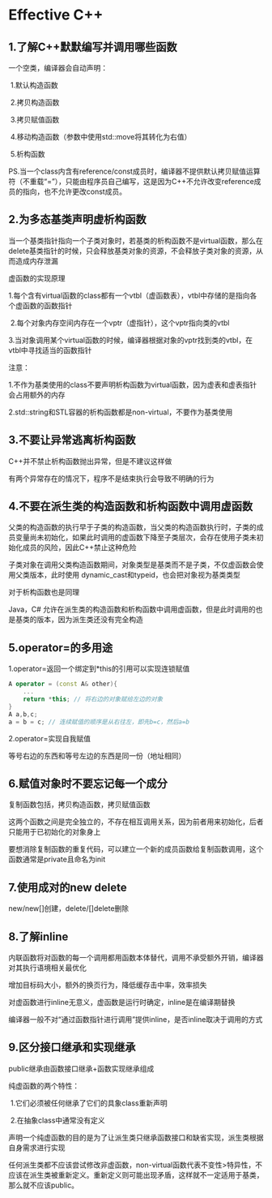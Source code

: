 # Effective C++

## 1.了解C++默默编写并调⽤哪些函数

一个空类，编译器会自动声明：

​	1.默认构造函数

​	2.拷贝构造函数

​	3.拷贝赋值函数

​	4.移动构造函数（参数中使用std::move将其转化为右值）

​	5.析构函数

PS.当一个class内含有reference/const成员时，编译器不提供默认拷贝赋值运算符（不重载“=”），只能由程序员⾃⼰编写，这是因为C++不允许改变reference成员的指向，也不允许更改const成员。



## 2.为多态基类声明虚析构函数

当⼀个基类指针指向⼀个⼦类对象时，若基类的析构函数不是virtual函数，那么在delete基类指针的时候，只会释放基类对象的资源，不会释放⼦类对象的资源，从⽽造成内存泄漏

虚函数的实现原理

​	1.每个含有virtual函数的class都有⼀个vtbl（虚函数表），vtbl中存储的是指向各个虚函数的函数指针

​	2.每个对象内存空间内存在⼀个vptr（虚指针），这个vptr指向类的vtbl

​	3.当对象调⽤某个virtual函数的时候，编译器根据对象的vptr找到类的vtbl，在vtbl中寻找适当的函数指针

注意：

​	1.不作为基类使⽤的class不要声明析构函数为virtual函数，因为虚表和虚表指针会占⽤额外的内存

​	2.std::string和STL容器的析构函数都是non-virtual，不要作为基类使⽤



## 3.不要让异常逃离析构函数

C++并不禁⽌析构函数抛出异常，但是不建议这样做

有两个异常存在的情况下，程序不是结束执⾏会导致不明确的⾏为



## 4.不要在派生类的构造函数和析构函数中调用虚函数

⽗类的构造函数的执⾏早于⼦类的构造函数，当⽗类的构造函数执⾏时，⼦类的成员变量尚未初始化，如果此时调⽤的虚函数下降⾄⼦类层次，会存在使⽤⼦类未初始化成员的风险，因此C++禁⽌这种危险

⼦类对象在调⽤⽗类构造函数期间，对象类型是基类⽽不是⼦类，不仅虚函数会使⽤⽗类版本，此时使⽤ dynamic_cast和typeid，也会把对象视为基类类型

对于析构函数也是同理

Java，C# 允许在派生类的构造函数和析构函数中调用虚函数，但是此时调用的也是基类的版本，因为派生类还没有完全构造



## 5.operator=的多用途

1.operator=返回一个绑定到*this的引用可以实现连锁赋值

```c++
A operator = (const A& other){
    ...
    return *this; // 将右边的对象赋给左边的对象
}
A a,b,c;
a = b = c; // 连续赋值的顺序是从右往左，即先b=c，然后a=b
```

2.operator=实现自我赋值

等号右边的东西和等号左边的东西是同⼀份（地址相同）



## 6.赋值对象时不要忘记每一个成分

复制函数包括，拷贝构造函数，拷贝赋值函数

这两个函数之间是完全独立的，不存在相互调用关系，因为前者用来初始化，后者只能用于已初始化的对象身上

要想消除复制函数的重复代码，可以建⽴⼀个新的成员函数给复制函数调⽤，这个函数通常是private且命名为init



## 7.使用成对的new delete

new/new[]创建，delete/[]delete删除



## 8.了解inline

内联函数将对函数的每一个调用都用函数本体替代，调用不承受额外开销，编译器对其执行语境相关最优化

增加⽬标码⼤⼩，额外的换页⾏为，降低缓存击中率，效率损失

对虚函数进⾏inline⽆意义，虚函数是运⾏时确定，inline是在编译期替换

编译器⼀般不对“通过函数指针进⾏调⽤”提供inline，是否inline取决于调⽤的⽅式



## 9.区分接口继承和实现继承

public继承由函数接口继承+函数实现继承组成

纯虚函数的两个特性：

​	1.它们必须被任何继承了它们的具象class重新声明

​	2.在抽象class中通常没有定义

声明⼀个纯虚函数的⽬的是为了让派⽣类只继承函数接口和缺省实现，派生类根据自身需求进行实现

任何派⽣类都不应该尝试修改非虚函数，non-virtual函数代表不变性>特异性，不应该在派⽣类被重新定义。重新定义则可能出现⽭盾，这样就不⼀定适⽤于基类，那么就不应该public。















